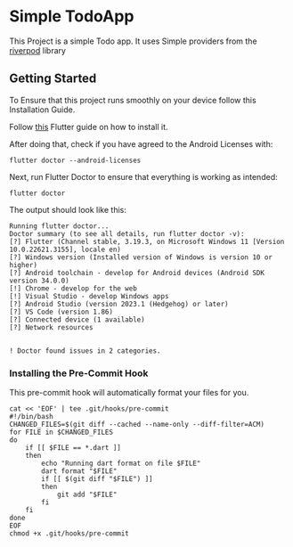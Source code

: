 # Simple TodoApp

This Project is a simple Todo app.
It uses Simple providers from the  [riverpod](https://riverpod.dev) library

## Getting Started

To Ensure that this project runs smoothly on your device follow this Installation Guide.

Follow [this](https://docs.flutter.dev/get-started/install/windows/mobile?tab=download) Flutter guide on how to install it.

After doing that, check if you have agreed to the Android Licenses with:

```shell
flutter doctor --android-licenses
```

Next, run Flutter Doctor to ensure that everything is working as intended:

```shell
flutter doctor
```
The output should look like this:

```
Running flutter doctor...
Doctor summary (to see all details, run flutter doctor -v):
[?] Flutter (Channel stable, 3.19.3, on Microsoft Windows 11 [Version 10.0.22621.3155], locale en)
[?] Windows version (Installed version of Windows is version 10 or higher)
[?] Android toolchain - develop for Android devices (Android SDK version 34.0.0)
[!] Chrome - develop for the web
[!] Visual Studio - develop Windows apps
[?] Android Studio (version 2023.1 (Hedgehog) or later)
[?] VS Code (version 1.86)
[?] Connected device (1 available)
[?] Network resources


! Doctor found issues in 2 categories.
```



### Installing the Pre-Commit Hook

This pre-commit hook will automatically format your files for you.

```shell
cat << 'EOF' | tee .git/hooks/pre-commit
#!/bin/bash
CHANGED_FILES=$(git diff --cached --name-only --diff-filter=ACM)
for FILE in $CHANGED_FILES
do
    if [[ $FILE == *.dart ]]
    then
        echo "Running dart format on file $FILE"
        dart format "$FILE"
        if [[ $(git diff "$FILE") ]]
        then
            git add "$FILE"
        fi
    fi
done
EOF
chmod +x .git/hooks/pre-commit
```